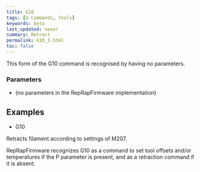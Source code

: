 ```yaml
---
title: G10
tags: [G-Commands, Tools] 
keywords: beta 
last_updated: never 
summary: Retract 
permalink: G10_3.html
toc: false 
---
```



This form of the G10 command is recognised by having no parameters.

### Parameters

* (no parameters in the RepRapFirmware implementation)

## Examples

* G10

Retracts filament according to settings of M207.

RepRapFirmware recognizes G10 as a command to set tool offsets and/or temperatures if the P parameter is present, and as a retraction command if it is absent.

